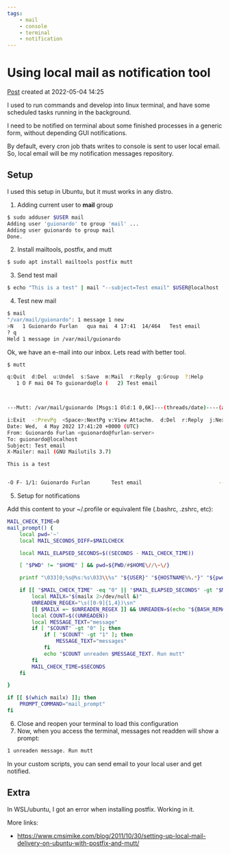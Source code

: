 ```yaml
---
tags:
    - mail
    - console
    - terminal
    - notification
---
```

# Using local mail as notification tool

[Post](https://dev.to/guionardo/using-local-mail-as-notification-tool-47k2) created at 2022-05-04 14:25

I used to run commands and develop into linux terminal, and have some scheduled tasks running in the background.

I need to be notified on terminal about some finished processes in a generic form, without depending GUI notifications.

By default, every cron job thats writes to console is sent to user local email. So, local email will be my notification messages repository.

## Setup

I used this setup in Ubuntu, but it must works in any distro.

1. Adding current user to __mail__ group

```bash
$ sudo adduser $USER mail
Adding user 'guionardo' to group 'mail' ...
Adding user guionardo to group mail
Done.
```

2. Install mailtools, postfix, and mutt

```bash
$ sudo apt install mailtools postfix mutt
```

3. Send test mail

```bash
$ echo "This is a test" | mail "--subject=Test email" $USER@localhost
```

4. Test new mail

```bash
$ mail
"/var/mail/guionardo": 1 message 1 new
>N   1 Guionardo Furlan   qua mai  4 17:41  14/464   Test email
? q
Held 1 message in /var/mail/guionardo
```

Ok, we have an e-mail into our inbox. Lets read with better tool.

```bash
$ mutt
```

```bash
q:Quit  d:Del  u:Undel  s:Save  m:Mail  r:Reply  g:Group  ?:Help
   1 O F mai 04 To guionardo@lo (   2) Test email



---Mutt: /var/mail/guionardo [Msgs:1 Old:1 0,6K]---(threads/date)----(all)---
```

```bash
i:Exit  -:PrevPg  <Space>:NextPg v:View Attachm.  d:Del  r:Reply  j:Next ?:He
Date: Wed,  4 May 2022 17:41:20 +0000 (UTC)
From: Guionardo Furlan <guionardo@furlan-server>
To: guionardo@localhost
Subject: Test email
X-Mailer: mail (GNU Mailutils 3.7)

This is a test


-O F- 1/1: Guionardo Furlan       Test email                         -- (all)
```

5. Setup for notifications

Add this content to your ~/.profile or equivalent file (.bashrc, .zshrc, etc):

```bash
MAIL_CHECK_TIME=0
mail_prompt() {
    local pwd='~'
    local MAIL_SECONDS_DIFF=$MAILCHECK

    local MAIL_ELAPSED_SECONDS=$((SECONDS - MAIL_CHECK_TIME))

    [ "$PWD" != "$HOME" ] && pwd=${PWD/#$HOME\//\~\/}

    printf "\033]0;%s@%s:%s\033\\%s" "${USER}" "${HOSTNAME%%.*}" "${pwd}"

    if [[ "$MAIL_CHECK_TIME" -eq "0" || "$MAIL_ELAPSED_SECONDS" -gt "$MAIL_SECONDS_DIFF" ]]; then
        local MAILX="$(mailx 2>/dev/null &)"
        UNREADEN_REGEX="\s([0-9]{1,4})\sn"
        [[ $MAILX =~ $UNREADEN_REGEX ]] && UNREADEN=$(echo "${BASH_REMATCH[1]}") || UNREADEN=0
        local COUNT=$((UNREADEN))
        local MESSAGE_TEXT="message"
        if [ "$COUNT" -gt "0" ]; then
            if [ "$COUNT" -gt "1" ]; then
                MESSAGE_TEXT="messages"
            fi
            echo "$COUNT unreaden $MESSAGE_TEXT. Run mutt"
        fi
        MAIL_CHECK_TIME=$SECONDS
    fi

}

if [[ $(which mailx) ]]; then
    PROMPT_COMMAND="mail_prompt"
fi
```

6. Close and reopen your terminal to load this configuration
7. Now, when you access the terminal, messages not readden will show a prompt:

```bash
1 unreaden message. Run mutt
```

In your custom scripts, you can send email to your local user and get notified.

## Extra

In WSL/ubuntu, I got an error when installing postfix. Working in it.

More links:

* https://www.cmsimike.com/blog/2011/10/30/setting-up-local-mail-delivery-on-ubuntu-with-postfix-and-mutt/


